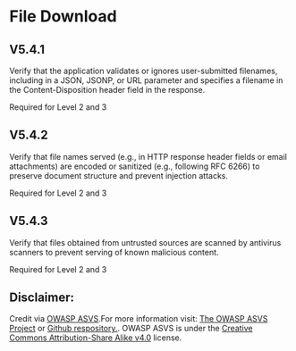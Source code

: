 #  File Download
## V5.4.1

Verify that the application validates or ignores user-submitted filenames, including in a JSON, JSONP, or URL parameter and specifies a filename in the Content-Disposition header field in the response.

Required for Level 2 and 3

## V5.4.2

Verify that file names served (e.g., in HTTP response header fields or email attachments) are encoded or sanitized (e.g., following RFC 6266) to preserve document structure and prevent injection attacks.

Required for Level 2 and 3

## V5.4.3

Verify that files obtained from untrusted sources are scanned by antivirus scanners to prevent serving of known malicious content.

Required for Level 2 and 3

## Disclaimer:

Credit via [OWASP ASVS](https://owasp.org/www-project-application-security-verification-standard/).For more information visit: [The OWASP ASVS Project](https://owasp.org/www-project-application-security-verification-standard/) or [Github respository.](https://github.com/OWASP/ASVS). OWASP ASVS is under the [Creative Commons Attribution-Share Alike v4.0](https://github.com/OWASP/ASVS/blob/v5.0.0/LICENSE.md) license.

